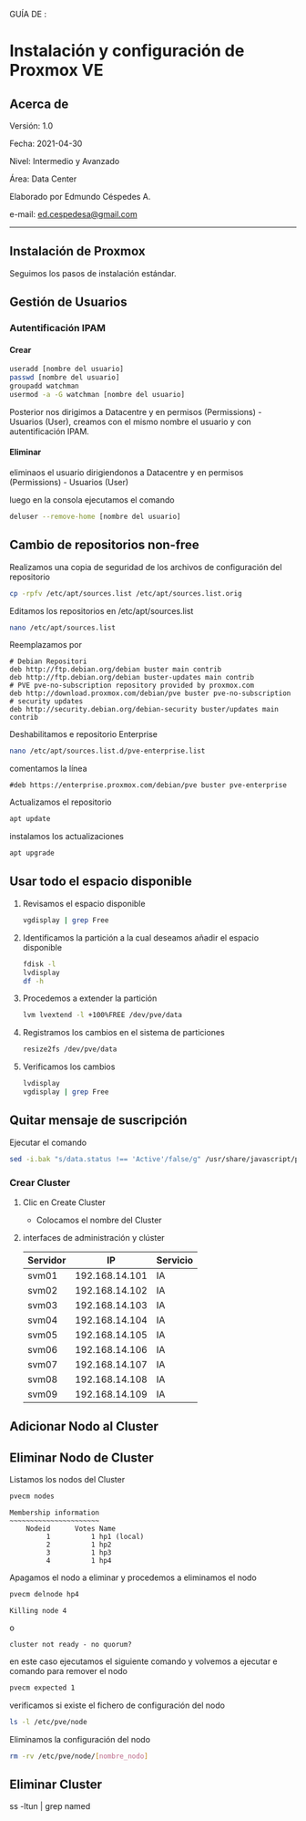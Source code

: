 GUÍA DE :

# Instalación y configuración de Proxmox VE

## Acerca de

Versión: 1.0

Fecha: 2021-04-30

Nivel: Intermedio y Avanzado

Área: Data Center

Elaborado por Edmundo Céspedes A.

e-mail: ed.cespedesa@gmail.com

---

## Instalación de Proxmox

Seguimos los pasos de instalación estándar.

## Gestión de Usuarios

### Autentificación IPAM

#### Crear

```bash
useradd [nombre del usuario]
passwd [nombre del usuario]
groupadd watchman
usermod -a -G watchman [nombre del usuario]
```

Posterior nos dirigimos a Datacentre y en permisos (Permissions) - Usuarios (User), creamos con el mismo nombre el usuario y con autentificación IPAM. 

#### Eliminar 

eliminaos el usuario dirigiendonos a  Datacentre y en permisos (Permissions) - Usuarios (User)

luego en la consola ejecutamos el comando

```bash
deluser --remove-home [nombre del usuario]
```

## Cambio de repositorios non-free

Realizamos una copia de seguridad de los archivos de configuración del repositorio

```bash
cp -rpfv /etc/apt/sources.list /etc/apt/sources.list.orig
```

Editamos los repositorios en /etc/apt/sources.list

```bash
nano /etc/apt/sources.list
```

Reemplazamos por

```config
# Debian Repositori
deb http://ftp.debian.org/debian buster main contrib
deb http://ftp.debian.org/debian buster-updates main contrib
# PVE pve-no-subscription repository provided by proxmox.com
deb http://download.proxmox.com/debian/pve buster pve-no-subscription
# security updates
deb http://security.debian.org/debian-security buster/updates main contrib
```

Deshabilitamos e repositorio Enterprise

```bash
nano /etc/apt/sources.list.d/pve-enterprise.list
```

comentamos la línea

```config
#deb https://enterprise.proxmox.com/debian/pve buster pve-enterprise
```

Actualizamos el repositorio

```bash
apt update
```

instalamos los actualizaciones

```bash
apt upgrade
```



## Usar todo el espacio disponible

1. Revisamos el espacio disponible

   ```bash
   vgdisplay | grep Free
   ```

2. Identificamos la partición a la cual deseamos añadir el espacio disponible

   ```bash
   fdisk -l
   lvdisplay
   df -h
   ```

3. Procedemos a extender  la partición

   ```bash
   lvm lvextend -l +100%FREE /dev/pve/data
   ```

4. Registramos los cambios en el sistema de particiones

   ```bash
   resize2fs /dev/pve/data
   ```

5. Verificamos los cambios

   ```bash
   lvdisplay
   vgdisplay | grep Free
   ```

## Quitar mensaje de suscripción

Ejecutar el comando 

```bash
sed -i.bak "s/data.status !== 'Active'/false/g" /usr/share/javascript/proxmox-widget-toolkit/proxmoxlib.js && systemctl restart pveproxy.service
```

### Crear Cluster

1. Clic en Create Cluster

   - Colocamos el nombre del Cluster
   
2. interfaces de administración y clúster

   | **Servidor** | **IP**         | **Servicio** |
   | :----------- | -------------- | ------------ |
   | svm01        | 192.168.14.101 | IA           |
   | svm02        | 192.168.14.102 | IA           |
   | svm03        | 192.168.14.103 | IA           |
   | svm04        | 192.168.14.104 | IA           |
   | svm05        | 192.168.14.105 | IA           |
   | svm06        | 192.168.14.106 | IA           |
   | svm07        | 192.168.14.107 | IA           |
   | svm08        | 192.168.14.108 | IA           |
   | svm09        | 192.168.14.109 | IA           |

## Adicionar Nodo al Cluster

## Eliminar Nodo de Cluster

Listamos los nodos del Cluster

```bash
pvecm nodes
```

```output
Membership information
~~~~~~~~~~~~~~~~~~~~~~
    Nodeid      Votes Name
         1          1 hp1 (local)
         2          1 hp2
         3          1 hp3
         4          1 hp4
```

Apagamos el nodo a eliminar y procedemos a eliminamos el nodo

```bash
pvecm delnode hp4
```

```output
Killing node 4
```

o

```output
cluster not ready - no quorum?
```

en este caso ejecutamos el siguiente comando y volvemos a ejecutar e comando para remover el nodo

```bash
pvecm expected 1
```

verificamos si existe el fichero de configuración del nodo

```bash
ls -l /etc/pve/node
```

Eliminamos la configuración del nodo

```bash
rm -rv /etc/pve/node/[nombre_nodo]
```

## Eliminar Cluster



ss -ltun | grep named